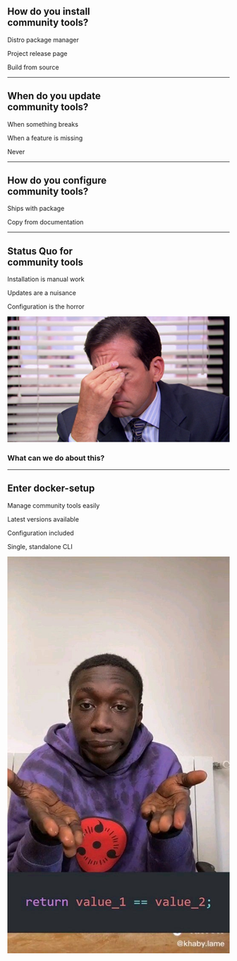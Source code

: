 <!-- .slide: class="center" style="text-align: center;" -->

## How do you install<br/>community tools?

<i class="fa-duotone fa-face-smile"></i> Distro package manager

<i class="fa-duotone fa-face-sad-tear"></i> Project release page

<i class="fa-duotone fa-face-sad-cry"></i> Build from source

---

<!-- .slide: class="center" style="text-align: center;" -->

## When do you update<br/>community tools?

<i class="fa-duotone fa-face-unamused"></i> When something breaks

<i class="fa-duotone fa-face-sad-tear"></i> When a feature is missing

<i class="fa-duotone fa-face-sad-cry"></i> Never

---

<!-- .slide: class="center" style="text-align: center;" -->

## How do you configure</br>community tools?

<i class="fa-duotone fa-face-awesome"></i> Ships with package

<i class="fa-duotone fa-face-sad-cry"></i> Copy from documentation

---

<!-- .slide: style="text-align: center;" -->

## Status Quo for<br/>community tools

<i class="fa-duotone fa-face-unamused"></i>  Installation is manual work

<i class="fa-duotone fa-face-tired"></i> Updates are a nuisance

<i class="fa-duotone fa-face-spiral-eyes"></i> Configuration is the horror

![](images/annoyed.jpg) <!-- .element: style="width: 40%;" -->

### What can we do about this? <i class="fa-duotone fa-face-thinking"></i>

---

<!-- .slide: style="text-align: center;" -->

## Enter docker-setup

<i class="fa-duotone fa-rocket-launch"></i> Manage community tools easily

<i class="fa-duotone fa-person-running-fast"></i> Latest versions available

<i class="fa-duotone fa-hands-holding-heart"></i> Configuration included

<i class="fa-duotone fa-dumbbell"></i> Single, standalone CLI

![](images/obvious.jpg) <!-- .element: style="width: 30%; height: 10em; object-fit: cover; object-position: 20%; center;" -->
